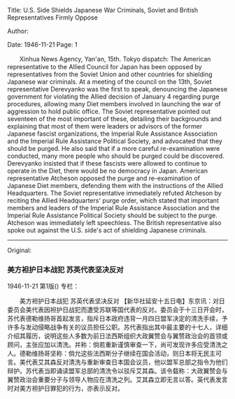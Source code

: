 Title: U.S. Side Shields Japanese War Criminals, Soviet and British Representatives Firmly Oppose

Author:

Date: 1946-11-21
Page: 1

　　Xinhua News Agency, Yan'an, 15th. Tokyo dispatch: The American representative to the Allied Council for Japan has been opposed by representatives from the Soviet Union and other countries for shielding Japanese war criminals. At a meeting of the council on the 13th, Soviet representative Derevyanko was the first to speak, denouncing the Japanese government for violating the Allied decision of January 4 regarding purge procedures, allowing many Diet members involved in launching the war of aggression to hold public office. The Soviet representative pointed out seventeen of the most important of these, detailing their backgrounds and explaining that most of them were leaders or advisors of the former Japanese fascist organizations, the Imperial Rule Assistance Association and the Imperial Rule Assistance Political Society, and advocated that they should be purged. He also said that if a more careful re-examination were conducted, many more people who should be purged could be discovered. Derevyanko insisted that if these fascists were allowed to continue to operate in the Diet, there would be no democracy in Japan. American representative Atcheson opposed the purge and re-examination of Japanese Diet members, defending them with the instructions of the Allied Headquarters. The Soviet representative immediately refuted Atcheson by reciting the Allied Headquarters' purge order, which stated that important members and leaders of the Imperial Rule Assistance Association and the Imperial Rule Assistance Political Society should be subject to the purge. Atcheson was immediately left speechless. The British representative also spoke out against the U.S. side's act of shielding Japanese criminals.



<hr /> 

Original: 


### 美方袒护日本战犯  苏英代表坚决反对

1946-11-21
第1版()
专栏：

　　美方袒护日本战犯
    苏英代表坚决反对
    【新华社延安十五日电】东京讯：对日委员会美代表因袒护日战犯而遭受苏联等国代表的反对。委员会于十三日开会时，苏代表德勒维扬哥首起发言，指斥日本政府违背一月四日盟军决定的清洗手续，予许多与发动侵略战争有关的议员担任公职。苏代表指出其中最主要的十七人，详细介绍其履历，说明这些人多数为前日法西斯组织大政翼赞会与翼赞政治会的首领或顾问，主张应加以清洗。并称：倘若重新谨慎审查一下，尚可发现许多应受清洗之人。德勒维扬哥坚称：倘允这些法西斯分子继续在国会活动，则日本将无民主可言。美代表艾其森反对清洗与重新审查日本国会议员，他以盟军总部之指令为他们辩护。苏代表当即诵读盟军总部的清洗令以驳斥艾其森。该令载称：大政翼赞会与翼赞政治会重要分子与领导人物应在清洗之列。艾其森立即无言以答。英代表发言时对美方袒护日罪犯的行为，亦表示反对。
